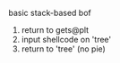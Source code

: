basic stack-based bof<br>
1. return to gets@plt<br>
2. input shellcode on 'tree'<br>
3. return to 'tree' (no pie)<br>
